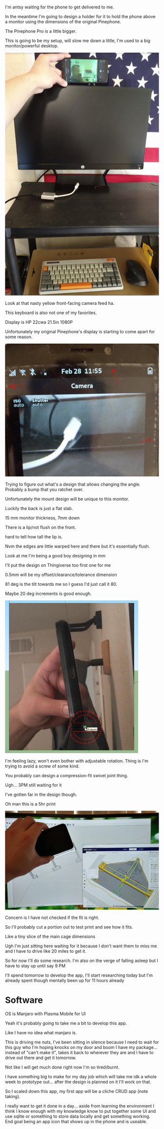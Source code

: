 I'm antsy waiting for the phone to get delivered to me.

In the meantime I'm going to design a holder for it to hold the phone above a monitor using the dimensions of the original Pinephone.

The Pinephone Pro is a little bigger.

This is going to be my setup, will slow me down a little, I'm used to a big monitor/powerful desktop.

<img src="./media/02-28-2022--pp-monitor-mount.PNG"/>

Look at that nasty yellow front-facing camera feed ha.

This keyboard is also not one of my favorites.

Display is HP 22cwa 21.5in 1080P

Unfortunately my original Pinephone's display is starting to come apart for some reason.

<img src="./media/02-28-2022--pp-display.PNG" width="800"/>

Trying to figure out what's a design that allows changing the angle. Probably a bump that you ratchet over.

Unfortunately the mount design will be unique to this monitor.

Luckily the back is just a flat slab.

15 mm monitor thickness, 7mm down

There is a lip/not flush on the front.

hard to tell how tall the lip is.

Nvm the edges are little warped here and there but it's essentially flush.

Look at me I'm being a good boy designing in mm

I'll put the design on Thingiverse too first one for me

0.5mm will be my offset/clearance/tolerance dimension

81 deg is the tilt towards me so I guess I'd just call it 80.

Maybe 20 deg increments is good enough.

<img src="./media/02-28-2022--pp-mount-angle.PNG"/>

I'm feeling lazy, won't even bother with adjustable rotation. Thing is I'm trying to avoid a screw of some kind.

You probably can design a compression-fit swivel joint thing.

Ugh... 3PM still waiting for it

I've gotten far in the design though.

Oh man this is a 5hr print

<img src="./media/02-28-2022--5-hr-print.PNG" width="800"/>

Concern is I have not checked if the fit is right.

So I'll probably cut a portion out to test print and see how it fits.

Like a tiny slice of the main cage dimensions

Ugh I'm just sitting here waiting for it because I don't want them to miss me and I have to drive like 20 miles to get it.

So for now I'll do some research. I'm also on the verge of falling asleep but I have to stay up until say 9 PM

I'll spend tomorrow to develop the app, I'll start researching today but I'm already spent though mentally been up for 11 hours already

# Software

OS is Manjaro with Plasma Mobile for UI

Yeah it's probably going to take me a bit to develop this app.

Like I have no idea what manjaro is.

This is driving me nuts, I've been sitting in silence because I need to wait for this guy who I'm hoping knocks on my door and boom I have my package... instead of "can't make it", takes it back to wherever they are and I have to drive out there and get it tomorrow.

Not like I will get much done right now I'm so tired/burnt.

I have something big to make for my day job which will take me idk a whole week to prototype out... after the design is planned on it I'll work on that.

So I scaled down this app, my first app will be a cliche CRUD app (note taking).

I really want to get it done in a day... aside from learning the environment I think I know enough with my knowledge know to put together some UI and use sqlite or something to store data locally and get something working. End goal being an app icon that shows up in the phone and is useable.